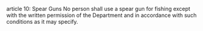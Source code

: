article 10: Spear Guns
No person shall use a spear gun for fishing except with the written permission of the Department and in accordance with such conditions as it may specify.
<ul>
</ul>